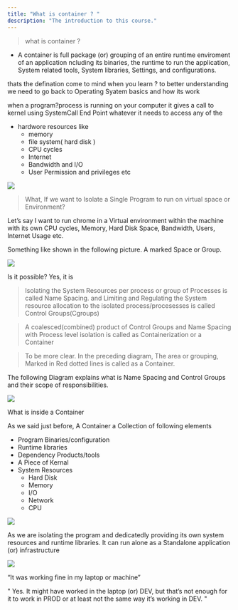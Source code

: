 ```yaml
---
title: "What is container ? "
description: "The introduction to this course."
---
```



> what is container ? 

-  A container is full package (or) grouping of an entire runtime enviroment of an application ncluding its binaries, the runtime to run the application, System related tools, System libraries, Settings, and configurations.

thats the defination come to mind when you learn ? to better understanding we need to go back to Operating Syatem basics and how its work 

when a program?process is running on your computer it gives a call to kernel using SystemCall End Point whatever it needs to access any of the 

- hardwore resources like 
  - memory 
  - file system( hard disk )
  -  CPU cycles 
  - Internet 
  - Bandwidth and I/O 
  - User Permission and privileges etc 

![](./images/OS-working.png)

> What, If we want to Isolate a Single Program to run on virtual space or Environment?

Let’s say I want to run chrome in a Virtual environment within the machine with its own CPU cycles, Memory, Hard Disk Space, Bandwidth, Users, Internet Usage etc.

Something like shown in the following picture. A marked Space or Group.

![](./images/OS-working-1.jpg)

Is it possible? Yes, it is

> Isolating the System Resources per process or group of Processes is called Name Spacing. and Limiting and Regulating the System resource allocation to the isolated process/procesesses is called Control Groups(Cgroups)

> A coalesced(combined) product of Control Groups and Name Spacing with Process level isolation is called as Containerization or a Container

> To be more clear. In the preceding diagram, The area or grouping, Marked in Red dotted lines is called as a Container.

The following Diagram explains what is Name Spacing and Control Groups and their scope of responsibilities.

![](./images/cgroup-namespace.png)

What is inside a Container

As we said just before,  A Container a Collection of  following elements

- Program Binaries/configuration
- Runtime libraries
- Dependency Products/tools
- A Piece of Kernal
- System Resources
   - Hard Disk
   - Memory
   - I/O
   - Network
   - CPU

![](./images/container-skeleton.png)   

As we are isolating the program and dedicatedly providing its own system resources and runtime libraries. It can run alone as a Standalone application (or) infrastructure

![](./images/tenor.gif)

“It was working fine in my laptop or machine”

" Yes. It might have worked in the laptop (or) DEV, but that’s not enough for it to work in PROD or at least not the same way it’s working in DEV. " 



